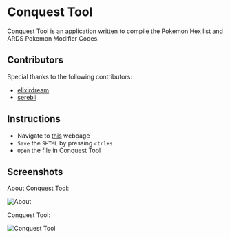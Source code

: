 # Conquest Tool

Conquest Tool is an application written to compile the Pokemon Hex list and ARDS Pokemon Modifier Codes.

## Contributors

Special thanks to the following contributors: 
 
 * [elixirdream](http://gamehacking.org/vb/members/2488-elixirdream)
 * [serebii](http://serebii.net/)
 
## Instructions

 * Navigate to [this](http://serebii.net/conquest/pokemon.shtml) webpage
 * `Save` the `SHTML` by pressing `ctrl+s`
 * `Open` the file in Conquest Tool
 
## Screenshots

About Conquest Tool:

![About](http://syntechx.com/images/ConquestTool/about.png)

Conquest Tool:

![Conquest Tool](http://syntechx.com/images/ConquestTool/tool.png)